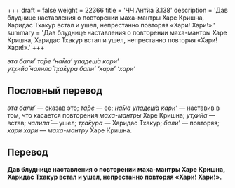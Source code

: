 +++
draft = false
weight = 22366
title = 'ЧЧ Антйа 3.138'
description = 'Дав блуднице наставления о повторении маха-мантры Харе Кришна, Харидас Тхакур встал и ушел, непрестанно повторяя «Хари! Хари!».'
summary = 'Дав блуднице наставления о повторении маха-мантры Харе Кришна, Харидас Тхакур встал и ушел, непрестанно повторяя «Хари! Хари!».'
+++

_эта бали’ та̄ре ‘на̄ма’ упадеш́а кари’  
ут̣хийа̄ чалила̄ т̣ха̄кура бали’ ‘хари’ ‘хари’_

## Пословный перевод

_эта_ _бали’_ — сказав это; _та̄ре_ — ее; _на̄ма_ _упадеш́а_ _кари’_ — наставив в том, что касается повторения _маха-мантры_ Харе Кришна; _ут̣хийа̄_ — встав; _чалила̄_ — ушел; _т̣ха̄кура_ — Харидас Тхакур; _бали’_ — повторяя; _хари_ _хари_ — _маха-мантру_ Харе Кришна.

## Перевод

**Дав блуднице наставления о повторении маха-мантры Харе Кришна, Харидас Тхакур встал и ушел, непрестанно повторяя «Хари! Хари!».**
